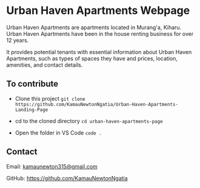 # **Urban Haven Apartments Webpage**

Urban Haven Apartments are apartments located in Murang'a, Kiharu. Urban Haven Apartments have been in the house renting business for over 12 years.  


It provides potential tenants with essential information about Urban Haven Apartments, such as types of spaces they have and prices, location, amenities, and contact details.

## To contribute

- Clone this project ``` git clone https://github.com/KamauNewtonNgatia/Urban-Haven-Apartments-Landing-Page ```

- cd to the cloned directory ``` cd urban-haven-apartments-page ```
- Open the folder in VS Code ``` code . ```

## Contact

Email: kamaunewton315@gmail.com

GitHub: https://github.com/KamauNewtonNgatia

 